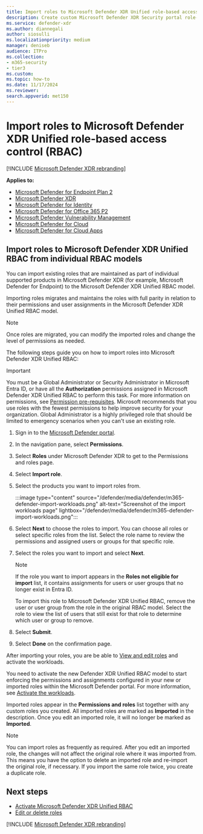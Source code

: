 ```yaml
---
title: Import roles to Microsoft Defender XDR Unified role-based access control (RBAC)
description: Create custom Microsoft Defender XDR Security portal role-based access control (RBAC)
ms.service: defender-xdr
ms.author: diannegali
author: siosulli
ms.localizationpriority: medium
manager: deniseb
audience: ITPro
ms.collection: 
- m365-security
- tier3
ms.custom: 
ms.topic: how-to
ms.date: 11/17/2024
ms.reviewer: 
search.appverid: met150
---
```


# Import roles to Microsoft Defender XDR Unified role-based access control (RBAC)

[!INCLUDE [Microsoft Defender XDR rebranding](../includes/microsoft-defender.md)]

**Applies to:**

- [Microsoft Defender for Endpoint Plan 2](/defender-endpoint/microsoft-defender-endpoint)
- [Microsoft Defender XDR](microsoft-365-defender.md)
- [Microsoft Defender for Identity](https://go.microsoft.com/fwlink/?LinkID=2198108)
- [Microsoft Defender for Office 365 P2](https://go.microsoft.com/fwlink/?LinkID=2158212)
- [Microsoft Defender Vulnerability Management](/defender-vulnerability-management/defender-vulnerability-management)
- [Microsoft Defender for Cloud](/azure/defender-for-cloud/defender-for-cloud-introduction)
- [Microsoft Defender for Cloud Apps](/defender-cloud-apps/what-is-defender-for-cloud-apps)

<a name='import-roles-to-microsoft-365-defender-unified-rbac-from-individual-rbac-models'></a>

## Import roles to Microsoft Defender XDR Unified RBAC from individual RBAC models

You can import existing roles that are maintained as part of individual supported products in Microsoft Defender XDR (for example, Microsoft Defender for Endpoint) to the Microsoft Defender XDR Unified RBAC model.

Importing roles migrates and maintains the roles with full parity in relation to their permissions and user assignments in the Microsoft Defender XDR Unified RBAC model.

> [!NOTE]
> Once roles are migrated, you can modify the imported roles and change the level of permissions as needed.

The following steps guide you on how to import roles into Microsoft Defender XDR Unified RBAC:

> [!IMPORTANT]
> You must be a Global Administrator or Security Administrator in Microsoft Entra ID, or have all the **Authorization** permissions assigned in Microsoft Defender XDR Unified RBAC to perform this task. For more information on permissions, see [Permission pre-requisites](manage-rbac.md#permissions-prerequisites).
> Microsoft recommends that you use roles with the fewest permissions to help improve security for your organization. Global Administrator is a highly privileged role that should be limited to emergency scenarios when you can't use an existing role.

1. Sign in to the [Microsoft Defender portal](https://security.microsoft.com).

2. In the navigation pane, select **Permissions**.

3. Select **Roles** under Microsoft Defender XDR to get to the Permissions and roles page.

4. Select **Import role**.

5. Select the products you want to import roles from.

    :::image type="content" source="/defender/media/defender/m365-defender-import-workloads.png" alt-text="Screenshot of the import workloads page" lightbox="/defender/media/defender/m365-defender-import-workloads.png":::

6. Select **Next** to choose the roles to import. You can choose all roles or select specific roles from the list. Select the role name to review the permissions and assigned users or groups for that specific role.

7. Select the roles you want to import and select **Next**.

   > [!NOTE]
   > If the role you want to import appears in the **Roles not eligible for import** list, it contains assignments for users or user groups that no longer exist in Entra ID.
   >
   > To import this role to Microsoft Defender XDR Unified RBAC, remove the user or user group from the role in the original RBAC model. Select the role to view the list of users that still exist for that role to determine which user or group to remove.

8. Select **Submit**.

9. Select **Done** on the confirmation page.

After importing your roles, you are be able to [View and edit roles](edit-delete-rbac-roles.md) and activate the workloads.

You need to activate the new Defender XDR Unified RBAC model to start enforcing the permissions and assignments configured in your new or imported roles within the Microsoft Defender portal. For more information, see [Activate the workloads](activate-defender-rbac.md).

Imported roles appear in the **Permissions and roles** list together with any custom roles you created. All imported roles are marked as **Imported** in the description. Once you edit an imported role, it will no longer be marked as **Imported**.

> [!NOTE]
> You can import roles as frequently as required. After you edit an imported role, the changes will not affect the original role where it was imported from. This means you have the option to delete an imported role and re-import the original role, if necessary. If you import the same role twice, you create a duplicate role.

## Next steps

- [Activate Microsoft Defender XDR Unified RBAC](activate-defender-rbac.md)
- [Edit or delete roles](edit-delete-rbac-roles.md)

[!INCLUDE [Microsoft Defender XDR rebranding](../includes/defender-m3d-techcommunity.md)]

